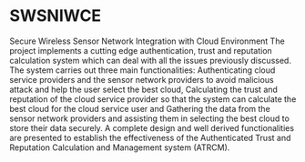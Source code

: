 # SWSNIWCE
Secure Wireless Sensor Network Integration with Cloud Environment
The project implements a cutting edge authentication, trust and reputation calculation system which can deal with all the issues previously discussed. The system carries out three main functionalities: Authenticating cloud service providers and the sensor network providers to avoid
malicious attack and help the user select the best cloud, Calculating the trust and reputation of the cloud service provider so that the system can calculate the best cloud for the cloud service user and Gathering the data from the sensor network providers and assisting them in selecting the
best cloud to store their data securely. A complete design and well derived functionalities are presented to establish the effectiveness of the Authenticated Trust and Reputation Calculation and Management system (ATRCM).
